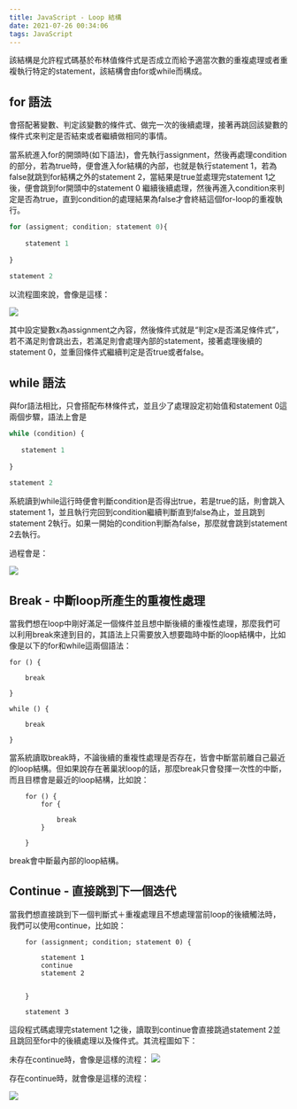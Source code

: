 ```yaml
---
title: JavaScript - Loop 結構
date: 2021-07-26 00:34:06
tags: JavaScript
---
```




該結構是允許程式碼基於布林值條件式是否成立而給予適當次數的重複處理或者重複執行特定的statement，該結構會由for或while而構成。

## for 語法
會搭配著變數、判定該變數的條件式、做完一次的後續處理，接著再跳回該變數的條件式來判定是否結束或者繼續做相同的事情。
    
當系統進入for的開頭時(如下語法)，會先執行assignment，然後再處理condition的部分，若為true時，便會進入for結構的內部，也就是執行statement 1，若為false就跳到for結構之外的statement 2，當結果是true並處理完statement 1之後，便會跳到for開頭中的statement 0 繼續後續處理，然後再進入condition來判定是否為true，直到condition的處理結果為false才會終結這個for-loop的重複執行。

```javascript
for (assigment; condition; statement 0){
    
	statement 1
  
}
    
statement 2

```

以流程圖來說，會像是這樣：
    

![](https://res.cloudinary.com/dqfxgtyoi/image/upload/v1627237717/Javascript/jsLoop/forFlowChart_k5svnj.png)

其中設定變數x為assignment之內容，然後條件式就是“判定x是否滿足條件式”，若不滿足則會跳出去，若滿足則會處理內部的statement，接著處理後續的statement 0，並重回條件式繼續判定是否true或者false。

## while 語法
與for語法相比，只會搭配布林條件式，並且少了處理設定初始值和statement 0這兩個步驟，語法上會是
    
```javascript
while (condition) {
    
   statement 1
    
}
    
statement 2
```
    
系統讀到while這行時便會判斷condition是否得出true，若是true的話，則會跳入statement 1，並且執行完回到condition繼續判斷直到false為止，並且跳到statement 2執行。如果一開始的condition判斷為false，那麼就會跳到statement 2去執行。
    
過程會是：
    
![](https://res.cloudinary.com/dqfxgtyoi/image/upload/v1627237717/Javascript/jsLoop/whileFlowChart_qra3lb.png)




## Break - 中斷loop所產生的重複性處理

當我們想在loop中剛好滿足一個條件並且想中斷後續的重複性處理，那麼我們可以利用break來達到目的，其語法上只需要放入想要臨時中斷的loop結構中，比如像是以下的for和while這兩個語法：


```
for () {
    
	break
    
}
    
while () {
        
	break
    
}
```

當系統讀取break時，不論後續的重複性處理是否存在，皆會中斷當前離自己最近的loop結構。但如果說存在著巢狀loop的話，那麼break只會發揮一次性的中斷，而且目標會是最近的loop結構，比如說：

```
    for () {
        for {
        
            break
        }
    
    }

```

break會中斷最內部的loop結構。



## Continue - 直接跳到下一個迭代

當我們想直接跳到下一個判斷式＋重複處理且不想處理當前loop的後續觸法時，我們可以使用continue，比如說：


```
    for (assignment; condition; statement 0) {
        
        statement 1
        continue
        statement 2
    
    
    }

    statement 3
```

這段程式碼處理完statement 1之後，讀取到continue會直接跳過statement 2並且跳回至for中的後續處理以及條件式。其流程圖如下：


未存在continue時，會像是這樣的流程：
![](https://res.cloudinary.com/dqfxgtyoi/image/upload/v1627237717/Javascript/jsLoop/noContinueFlowChart_wrww67.png)


存在continue時，就會像是這樣的流程：

![](https://res.cloudinary.com/dqfxgtyoi/image/upload/v1627237717/Javascript/jsLoop/continueFlowChart_m9p7ss.png)





